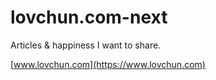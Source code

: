 # lovchun.com-next

Articles & happiness I want to share.

[www.lovchun.com](https://www.lovchun.com)
